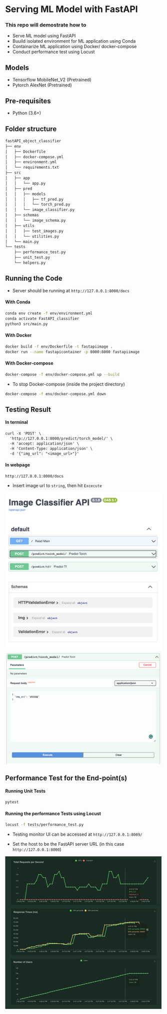 # Serving ML Model with FastAPI

### This repo will demostrate how to
- Serve ML model using FastAPI
- Buuild isolated environment for ML application using Conda
- Containarize ML application using Docker/ docker-compose
- Conduct performance test using Locust

## Models
- Tensorflow MobileNet_V2 (Pretrained)
- Pytorch AlexNet (Pretrained)

## Pre-requisites
* Python (3.6+)

## Folder structure
```bash
fastAPI_object_classifier
├── env
│   ├── Dockerfile
│   ├── docker-compose.yml
│   ├── environment.yml
│   └── requirements.txt
├── src
│   ├── app
│   │   └── app.py
│   ├── pred
│   │   ├── models
│   │   │   ├── tf_pred.py
│   │   │   └── torch_pred.py
│   │   └── image_classifier.py
│   ├── schemas
│   │   └── image_schema.py
│   ├── utils
│   │   ├── test_images.py
│   │   └── utilities.py
│   └── main.py
└── tests
    ├── performance_test.py
    ├── unit_test.py
    └── helpers.py

```

## Running the Code
* Server should be running at `http://127.0.0.1:8000/docs`
#### With Conda
```bash
conda env create -f env/environment.yml
conda activate FastAPI_classifier
python3 src/main.py
```
#### With Docker
```bash
docker build -f env/Dockerfile -t fastapiimage .
docker run --name fastapicontainer -p 8000:8000 fastapiimage
```
#### With Docker-compose
```bash
docker-compose -f env/docker-compose.yml up --build
```
- To stop Docker-compose (inside the project directory)
```bash
docker-compose -f env/docker-compose.yml down
```

## Testing Result
#### In terminal
```
curl -X 'POST' \
  'http://127.0.0.1:8000/predict/torch_model/' \
  -H 'accept: application/json' \
  -H 'Content-Type: application/json' \
  -d '{"img_url": "<image_url>"}'
```
#### In webpage 
`http://127.0.0.1:8000/docs`
- Insert image url to `string`, then hit `Excecute`

<img src="images/webpage_outlook.png" alt="drawing" width="500"/>  <img src="images/webpage_testing.png" alt="drawing" width="500"/>

## Performance Test for the End-point(s)
#### Running Unit Tests
```bash
pytest
```

#### Running the performance Tests using Locust
```bash
locust -f tests/performance_test.py
```
* Testing monitor UI can be accessed at `http://127.0.0.1:8089/`

* Set the host to be the FastAPI server URL (in this case `http://127.0.0.1:8000`)
<img src="images/locust_UI_2.png" alt="drawing" width="500"/>